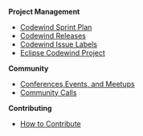 **Project Management**
* [Codewind Sprint Plan](https://github.com/eclipse/codewind/wiki/Sprint-Plan)
* [Codewind Releases](https://download.eclipse.org/codewind/milestone/)
* [Codewind Issue Labels](https://github.com/eclipse/codewind/wiki/Issue-Labels)
* [Eclipse Codewind Project](https://projects.eclipse.org/proposals/eclipse-codewind)

**Community**
* [Conferences,Events, and Meetups](https://github.com/eclipse/codewind/wiki/Events)
* [Community Calls](https://github.com/eclipse/codewind/wiki/Calls)

**Contributing**
* [How to Contribute](https://github.com/eclipse/codewind#contributing)
